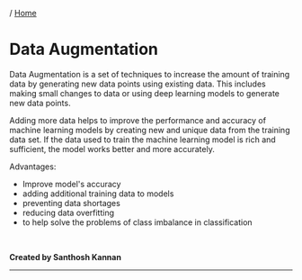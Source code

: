 / [Home](index.md)

# Data Augmentation

Data Augmentation is a set of techniques to increase the amount of training data by generating new data points using existing data. This includes making small changes to data or using deep learning models to generate new data points.

Adding more data helps to improve the performance and accuracy of machine learning models by creating new and unique data from the training data set. If the data used to train the machine learning model is rich and sufficient, the model works better and more accurately.

Advantages:

- Improve model's accuracy
- adding additional training data to models
- preventing data shortages
- reducing data overfitting
- to help solve the problems of class imbalance in classification

<br>

**Created by Santhosh Kannan**

---

<br>
